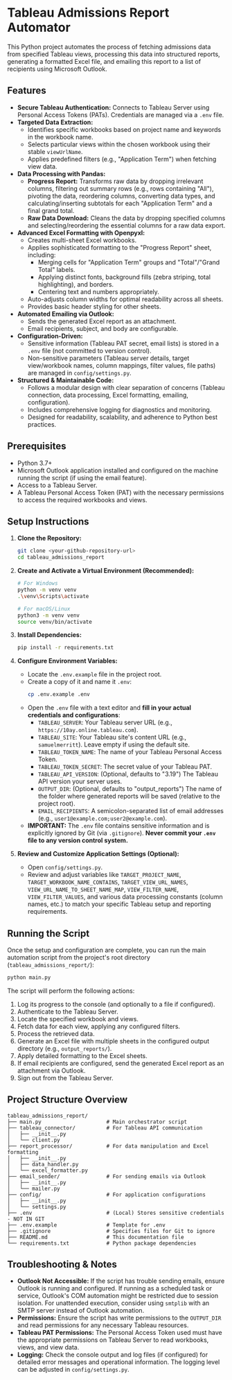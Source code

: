 # Tableau Admissions Report Automator

This Python project automates the process of fetching admissions data from specified Tableau views, processing this data into structured reports, generating a formatted Excel file, and emailing this report to a list of recipients using Microsoft Outlook.

## Features

* **Secure Tableau Authentication:** Connects to Tableau Server using Personal Access Tokens (PATs). Credentials are managed via a `.env` file.
* **Targeted Data Extraction:**
    * Identifies specific workbooks based on project name and keywords in the workbook name.
    * Selects particular views within the chosen workbook using their stable `viewUrlName`.
    * Applies predefined filters (e.g., "Application Term") when fetching view data.
* **Data Processing with Pandas:**
    * **Progress Report:** Transforms raw data by dropping irrelevant columns, filtering out summary rows (e.g., rows containing "All"), pivoting the data, reordering columns, converting data types, and calculating/inserting subtotals for each "Application Term" and a final grand total.
    * **Raw Data Download:** Cleans the data by dropping specified columns and selecting/reordering the essential columns for a raw data export.
* **Advanced Excel Formatting with Openpyxl:**
    * Creates multi-sheet Excel workbooks.
    * Applies sophisticated formatting to the "Progress Report" sheet, including:
        * Merging cells for "Application Term" groups and "Total"/"Grand Total" labels.
        * Applying distinct fonts, background fills (zebra striping, total highlighting), and borders.
        * Centering text and numbers appropriately.
    * Auto-adjusts column widths for optimal readability across all sheets.
    * Provides basic header styling for other sheets.
* **Automated Emailing via Outlook:**
    * Sends the generated Excel report as an attachment.
    * Email recipients, subject, and body are configurable.
* **Configuration-Driven:**
    * Sensitive information (Tableau PAT secret, email lists) is stored in a `.env` file (not committed to version control).
    * Non-sensitive parameters (Tableau server details, target view/workbook names, column mappings, filter values, file paths) are managed in `config/settings.py`.
* **Structured & Maintainable Code:**
    * Follows a modular design with clear separation of concerns (Tableau connection, data processing, Excel formatting, emailing, configuration).
    * Includes comprehensive logging for diagnostics and monitoring.
    * Designed for readability, scalability, and adherence to Python best practices.

## Prerequisites

* Python 3.7+
* Microsoft Outlook application installed and configured on the machine running the script (if using the email feature).
* Access to a Tableau Server.
* A Tableau Personal Access Token (PAT) with the necessary permissions to access the required workbooks and views.

## Setup Instructions

1.  **Clone the Repository:**
    ```bash
    git clone <your-github-repository-url>
    cd tableau_admissions_report
    ```

2.  **Create and Activate a Virtual Environment (Recommended):**
    ```bash
    # For Windows
    python -m venv venv
    .\venv\Scripts\activate

    # For macOS/Linux
    python3 -m venv venv
    source venv/bin/activate
    ```

3.  **Install Dependencies:**
    ```bash
    pip install -r requirements.txt
    ```

4.  **Configure Environment Variables:**
    * Locate the `.env.example` file in the project root.
    * Create a copy of it and name it `.env`:
        ```bash
        cp .env.example .env
        ```
    * Open the `.env` file with a text editor and **fill in your actual credentials and configurations**:
        * `TABLEAU_SERVER`: Your Tableau server URL (e.g., `https://10ay.online.tableau.com`).
        * `TABLEAU_SITE`: Your Tableau site's content URL (e.g., `samuelmerritt`). Leave empty if using the default site.
        * `TABLEAU_TOKEN_NAME`: The name of your Tableau Personal Access Token.
        * `TABLEAU_TOKEN_SECRET`: The secret value of your Tableau PAT.
        * `TABLEAU_API_VERSION`: (Optional, defaults to "3.19") The Tableau API version your server uses.
        * `OUTPUT_DIR`: (Optional, defaults to "output_reports") The name of the folder where generated reports will be saved (relative to the project root).
        * `EMAIL_RECIPIENTS`: A semicolon-separated list of email addresses (e.g., `user1@example.com;user2@example.com`).
    * **IMPORTANT:** The `.env` file contains sensitive information and is explicitly ignored by Git (via `.gitignore`). **Never commit your `.env` file to any version control system.**

5.  **Review and Customize Application Settings (Optional):**
    * Open `config/settings.py`.
    * Review and adjust variables like `TARGET_PROJECT_NAME`, `TARGET_WORKBOOK_NAME_CONTAINS`, `TARGET_VIEW_URL_NAMES`, `VIEW_URL_NAME_TO_SHEET_NAME_MAP`, `VIEW_FILTER_NAME`, `VIEW_FILTER_VALUES`, and various data processing constants (column names, etc.) to match your specific Tableau setup and reporting requirements.

## Running the Script

Once the setup and configuration are complete, you can run the main automation script from the project's root directory (`tableau_admissions_report/`):

```bash
python main.py
```

The script will perform the following actions:
1.  Log its progress to the console (and optionally to a file if configured).
2.  Authenticate to the Tableau Server.
3.  Locate the specified workbook and views.
4.  Fetch data for each view, applying any configured filters.
5.  Process the retrieved data.
6.  Generate an Excel file with multiple sheets in the configured output directory (e.g., `output_reports/`).
7.  Apply detailed formatting to the Excel sheets.
8.  If email recipients are configured, send the generated Excel report as an attachment via Outlook.
9.  Sign out from the Tableau Server.

## Project Structure Overview

```
tableau_admissions_report/
├── main.py                     # Main orchestrator script
├── tableau_connector/          # For Tableau API communication
│   ├── __init__.py
│   └── client.py
├── report_processor/           # For data manipulation and Excel formatting
│   ├── __init__.py
│   ├── data_handler.py
│   └── excel_formatter.py
├── email_sender/               # For sending emails via Outlook
│   ├── __init__.py
│   └── mailer.py
├── config/                     # For application configurations
│   ├── __init__.py
│   └── settings.py
├── .env                        # (Local) Stores sensitive credentials - NOT IN GIT
├── .env.example                # Template for .env
├── .gitignore                  # Specifies files for Git to ignore
├── README.md                   # This documentation file
└── requirements.txt            # Python package dependencies
```

## Troubleshooting & Notes

* **Outlook Not Accessible:** If the script has trouble sending emails, ensure Outlook is running and configured. If running as a scheduled task or service, Outlook's COM automation might be restricted due to session isolation. For unattended execution, consider using `smtplib` with an SMTP server instead of Outlook automation.
* **Permissions:** Ensure the script has write permissions to the `OUTPUT_DIR` and read permissions for any necessary Tableau resources.
* **Tableau PAT Permissions:** The Personal Access Token used must have the appropriate permissions on Tableau Server to read workbooks, views, and view data.
* **Logging:** Check the console output and log files (if configured) for detailed error messages and operational information. The logging level can be adjusted in `config/settings.py`.
